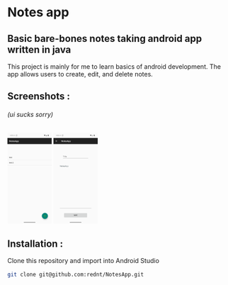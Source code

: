 # Notes app

## Basic bare-bones notes taking android app written in java


This project is mainly for me to learn basics of android development.
The app allows users to create, edit, and delete notes.


## Screenshots :

###### (ui sucks sorry)

<img src = "Screenshot_Saved_list.png" alt="saved notes list" width="100"/>
<img src = "Screenshot_Edit.png" alt="edit/save note" width="100"/>


## Installation :

Clone this repository and import into Android Studio
``` bash
git clone git@github.com:rednt/NotesApp.git
```